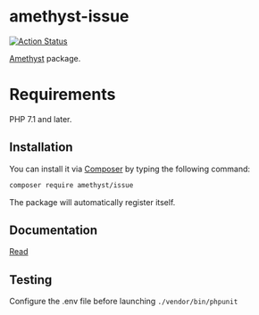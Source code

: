 # amethyst-issue

[![Action Status](https://github.com/amethyst-php/issue/workflows/test/badge.svg)](https://github.com/amethyst-php/issue/actions)

[Amethyst](https://github.com/amethyst-php/amethyst) package.

# Requirements

PHP 7.1 and later.

## Installation

You can install it via [Composer](https://getcomposer.org/) by typing the following command:

```bash
composer require amethyst/issue
```

The package will automatically register itself.

## Documentation

[Read](docs/index.md)

## Testing

Configure the .env file before launching `./vendor/bin/phpunit`
